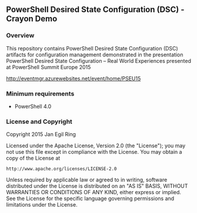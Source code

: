 ## PowerShell Desired State Configuration (DSC) - Crayon Demo

### Overview

This repository contains PowerShell Desired State Configuration (DSC) artifacts for configuration management demonstrated in the presentation PowerShell Desired State Configuration – Real World Experiences presented at PowerShell Summit Europe 2015

http://eventmgr.azurewebsites.net/event/home/PSEU15

### Minimum requirements

- PowerShell 4.0

### License and Copyright

Copyright 2015 Jan Egil Ring

Licensed under the Apache License, Version 2.0 (the "License");
you may not use this file except in compliance with the License.
You may obtain a copy of the License at

    http://www.apache.org/licenses/LICENSE-2.0

Unless required by applicable law or agreed to in writing, software
distributed under the License is distributed on an "AS IS" BASIS,
WITHOUT WARRANTIES OR CONDITIONS OF ANY KIND, either express or implied.
See the License for the specific language governing permissions and
limitations under the License.